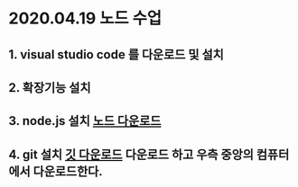 # 2020.04.19 노드 수업
## 1. visual studio code 를 다운로드 및 설치
## 2. 확장기능 설치
## 3. node.js 설치 [노드 다운로드](https://nodejs.org)
## 4. git 설치 [깃 다운로드](https://git-scm.com) 다운로드 하고 우측 중앙의 컴퓨터에서 다운로드한다.